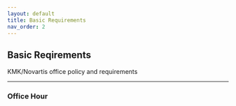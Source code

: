 ```yaml
---
layout: default
title: Basic Requirements
nav_order: 2
---
```


## Basic Reqirements
KMK/Novartis office policy and requirements

---

### Office Hour
